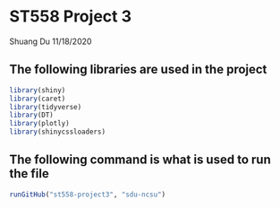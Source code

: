 ST558 Project 3
================
Shuang Du
11/18/2020

## The following libraries are used in the project

``` r
library(shiny)
library(caret)
library(tidyverse)
library(DT)
library(plotly)
library(shinycssloaders)
```

## The following command is what is used to run the file

``` r
runGitHub("st558-project3", "sdu-ncsu")
```
